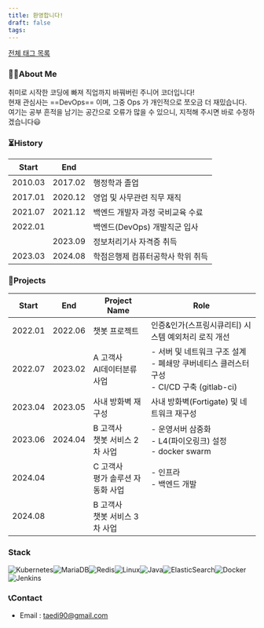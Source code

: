 ```yaml
---
title: 환영합니다!
draft: false
tags:
---
```

[전체 태그 목록](/tags/)

### 🙋🏻About Me

취미로 시작한 코딩에 빠져 직업까지 바꿔버린 주니어 코더입니다!  
현재 관심사는 ==DevOps== 이며, 그중 Ops 가 개인적으로 쪼오금 더 재밌습니다.  
여기는 공부 흔적을 남기는 공간으로 오류가 많을 수 있으니, 지적해 주시면 바로 수정하겠습니다😃  

### ⏳History

| Start   | End     | ㅤ                   |
| ------- | ------- | ------------------- |
| 2010.03 | 2017.02 | 행정학과 졸업             |
| 2017.01 | 2020.12 | 영업 및 사무관련 직무 재직     |
| 2021.07 | 2021.12 | 백엔드 개발자 과정 국비교육 수료  |
| 2022.01 |         | 백엔드(DevOps) 개발직군 입사 |
|         | 2023.09 | 정보처리기사 자격증 취득       |
| 2023.03 | 2024.08 | 학점은행제 컴퓨터공학사 학위 취득  |

### 🚀Projects

| Start   | End     | Project Name           | Role                                                                 |
| ------- | ------- | ---------------------- | -------------------------------------------------------------------- |
| 2022.01 | 2022.06 | 챗봇 프로젝트                | 인증&인가(스프링시큐리티) 시스템 예외처리 로직 개선                                        |
| 2022.07 | 2023.02 | A 고객사 <br>AI데이터분류 사업   | - 서버 및 네트워크 구조 설계 <br>- 폐쇄망 쿠버네티스 클러스터 구성 <br>- CI/CD 구축 (gitlab-ci) |
| 2023.04 | 2023.05 | 사내 방화벽 재구성             | 사내 방화벽(Fortigate) 및 네트워크 재구성                                         |
| 2023.06 | 2024.04 | B 고객사<br>챗봇 서비스 2차 사업  | - 운영서버 삼중화<br>- L4(파이오링크) 설정<br>- docker swarm                       |
| 2024.04 |         | C 고객사<br>평가 솔루션 자동화 사업 | - 인프라<br>- 백엔드 개발                                                    |
| 2024.08 |         | B 고객사<br>챗봇 서비스 3차 사업  |                                                                      |
### Stack
![Kubernetes](https://img.shields.io/badge/kubernetes-%23326ce5.svg?style=for-the-badge&logo=kubernetes&logoColor=white)![MariaDB](https://img.shields.io/badge/MariaDB-003545?style=for-the-badge&logo=mariadb&logoColor=white)![Redis](https://img.shields.io/badge/redis-%23DD0031.svg?style=for-the-badge&logo=redis&logoColor=white)![Linux](https://img.shields.io/badge/Linux-FCC624?style=for-the-badge&logo=linux&logoColor=black)![Java](https://img.shields.io/badge/java-%23ED8B00.svg?style=for-the-badge&logo=openjdk&logoColor=white)![ElasticSearch](https://img.shields.io/badge/-ElasticSearch-005571?style=for-the-badge&logo=elasticsearch)![Docker](https://img.shields.io/badge/docker-%230db7ed.svg?style=for-the-badge&logo=docker&logoColor=white)![Jenkins](https://img.shields.io/badge/jenkins-%232C5263.svg?style=for-the-badge&logo=jenkins&logoColor=white)

### 📞Contact
- Email : taedi90@gmail.com